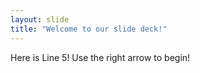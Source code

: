 ```yaml
---
layout: slide
title: "Welcome to our slide deck!"
---
```

Here is Line 5!
Use the right arrow to begin!

